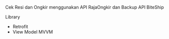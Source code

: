 Cek Resi dan Ongkir menggunakan API RajaOngkir dan Backup API BiteShip

Library
- Retrofit
- View Model MVVM
